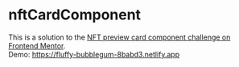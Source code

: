 # nftCardComponent
This is a solution to the [NFT preview card component challenge on Frontend Mentor](https://www.frontendmentor.io/challenges/nft-preview-card-component-SbdUL_w0U). <br>
Demo: https://fluffy-bubblegum-8babd3.netlify.app
